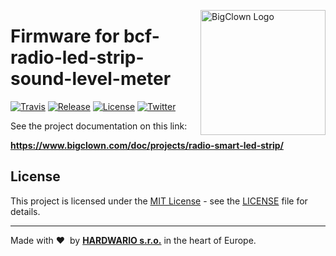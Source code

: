 <a href="https://www.bigclown.com/"><img src="https://bigclown.sirv.com/logo.png" width="200" alt="BigClown Logo" align="right"></a>

# Firmware for bcf-radio-led-strip-sound-level-meter

[![Travis](https://img.shields.io/travis/bigclownprojects/bcf-radio-led-strip-sound-level-meter/master.svg)](https://travis-ci.org/bigclownprojects/bcf-radio-led-strip-sound-level-meter)
[![Release](https://img.shields.io/github/release/bigclownprojects/bcf-radio-led-strip-sound-level-meter.svg)](https://github.com/bigclownprojects/bcf-radio-led-strip-sound-level-meter/releases)
[![License](https://img.shields.io/github/license/bigclownprojects/bcf-radio-led-strip-sound-level-meter.svg)](https://github.com/bigclownprojects/bcf-radio-led-strip-sound-level-meter/blob/master/LICENSE)
[![Twitter](https://img.shields.io/twitter/follow/bigclownprojects.svg?style=social&label=Follow)](https://twitter.com/bigclownprojects)

See the project documentation on this link:

**https://www.bigclown.com/doc/projects/radio-smart-led-strip/**

## License

This project is licensed under the [MIT License](https://opensource.org/licenses/MIT/) - see the [LICENSE](LICENSE) file for details.

---

Made with &#x2764;&nbsp; by [**HARDWARIO s.r.o.**](https://www.hardwario.com/) in the heart of Europe.
